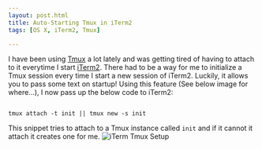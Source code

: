 ```yaml
---
layout: post.html
title: Auto-Starting Tmux in iTerm2
tags: [OS X, iTerm2, Tmux]

---
```

I have been using [Tmux](http://tmux.sourceforge.net/) a lot lately and was getting tired of having to attach to it everytime I start [iTerm2](http://www.iterm2.com/). There had to be a way for me to initialize a Tmux session every time I start a new session of iTerm2. Luckily, it allows you to pass some text on startup! Using this feature (See below image for where...), I now pass up the below code to iTerm2:

<pre class="language-bash"><code class="language-bash">
tmux attach -t init || tmux new -s init
</code></pre>

This snippet tries to attach to a Tmux instance called `init` and if it cannot it attach it creates one for me.
![iTerm Tmux Setup](/assets/images/blog/iterm_tmux_setup.png)

